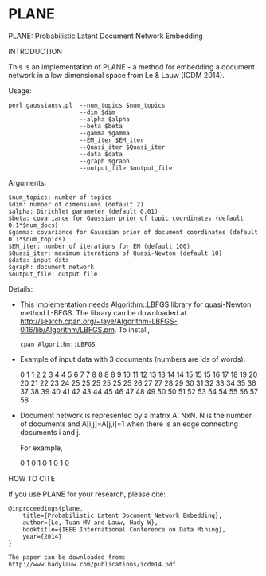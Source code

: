 # PLANE
PLANE: Probabilistic Latent Document Network Embedding

INTRODUCTION

This is an implementation of PLANE - a method for embedding a document network in a low dimensional space from Le & Lauw (ICDM 2014).

Usage:

	perl gaussiansv.pl	--num_topics $num_topics
						--dim $dim
						--alpha $alpha
						--beta $beta
						--gamma $gamma
						--EM_iter $EM_iter
						--Quasi_iter $Quasi_iter
						--data $data
						--graph $graph
						--output_file $output_file

Arguments:

	$num_topics: number of topics
	$dim: number of dimensions (default 2)
	$alpha: Dirichlet parameter (default 0.01)
	$beta: covariance for Gaussian prior of topic coordinates (default 0.1*$num_docs)
	$gamma: covariance for Gaussian prior of document coordinates (default 0.1*$num_topics)
	$EM_iter: number of iterations for EM (default 100)
	$Quasi_iter: maximum iterations of Quasi-Newton (default 10)
	$data: input data
	$graph: document network
	$output_file: output file

Details:

+ This implementation needs Algorithm::LBFGS library for quasi-Newton method L-BFGS.
  The library can be downloaded at http://search.cpan.org/~laye/Algorithm-LBFGS-0.16/lib/Algorithm/LBFGS.pm.
  To install,
	
	  cpan Algorithm::LBFGS
	
+ Example of input data with 3 documents (numbers are ids of words):

	0 1 1 2 2 3 4 4 5 6 7 7 8 8 8 8 9 10 11 12 13 13 14 14 15 15 15 16
	17 18 19 20 20 21 22 23 24 25 25 25 25 25 25 26 27 27 28 29
	30 31 32 33 34 35 36 37 38 39 40 41 42 43 44 45 46 47 48 49 50 50 51 52 53 54 54 55 56 57 58
			
+ Document network is represented by a matrix A: NxN. N is the number of documents and A[i,j]=A[j,i]=1 when there is an edge connecting documents i and j.

  For example,
  
	0 1 0
	1 0 1
	0 1 0

HOW TO CITE

If you use PLANE for your research, please cite:

	@inproceedings{plane,
	    title={Probabilistic Latent Document Network Embedding},
	    author={Le, Tuan MV and Lauw, Hady W},
	    booktitle={IEEE International Conference on Data Mining},
	    year={2014}
	}
		
	The paper can be downloaded from: http://www.hadylauw.com/publications/icdm14.pdf
